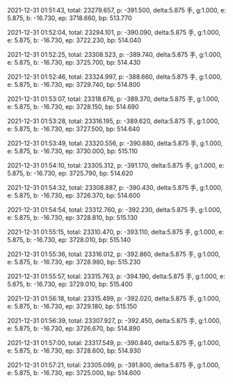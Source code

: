 2021-12-31 01:51:43, total: 23279.657, p: -391.500, delta:5.875 手, g:1.000, e: 5.875, b: -16.730, ep: 3718.660, bp: 513.770

2021-12-31 01:52:04, total: 23294.101, p: -390.090, delta:5.875 手, g:1.000, e: 5.875, b: -16.730, ep: 3722.230, bp: 514.040

2021-12-31 01:52:25, total: 23308.523, p: -389.740, delta:5.875 手, g:1.000, e: 5.875, b: -16.730, ep: 3725.700, bp: 514.430

2021-12-31 01:52:46, total: 23324.997, p: -388.660, delta:5.875 手, g:1.000, e: 5.875, b: -16.730, ep: 3729.740, bp: 514.800

2021-12-31 01:53:07, total: 23318.676, p: -389.370, delta:5.875 手, g:1.000, e: 5.875, b: -16.730, ep: 3728.150, bp: 514.690

2021-12-31 01:53:28, total: 23316.195, p: -389.620, delta:5.875 手, g:1.000, e: 5.875, b: -16.730, ep: 3727.500, bp: 514.640

2021-12-31 01:53:49, total: 23320.556, p: -390.880, delta:5.875 手, g:1.000, e: 5.875, b: -16.730, ep: 3730.000, bp: 515.110

2021-12-31 01:54:10, total: 23305.312, p: -391.170, delta:5.875 手, g:1.000, e: 5.875, b: -16.730, ep: 3725.790, bp: 514.620

2021-12-31 01:54:32, total: 23308.887, p: -390.430, delta:5.875 手, g:1.000, e: 5.875, b: -16.730, ep: 3726.370, bp: 514.600

2021-12-31 01:54:54, total: 23312.760, p: -392.230, delta:5.875 手, g:1.000, e: 5.875, b: -16.730, ep: 3728.810, bp: 515.130

2021-12-31 01:55:15, total: 23310.470, p: -393.110, delta:5.875 手, g:1.000, e: 5.875, b: -16.730, ep: 3728.010, bp: 515.140

2021-12-31 01:55:36, total: 23316.012, p: -392.860, delta:5.875 手, g:1.000, e: 5.875, b: -16.730, ep: 3728.980, bp: 515.230

2021-12-31 01:55:57, total: 23315.763, p: -394.190, delta:5.875 手, g:1.000, e: 5.875, b: -16.730, ep: 3729.010, bp: 515.400

2021-12-31 01:56:18, total: 23315.499, p: -392.020, delta:5.875 手, g:1.000, e: 5.875, b: -16.730, ep: 3729.180, bp: 515.150

2021-12-31 01:56:39, total: 23307.927, p: -392.450, delta:5.875 手, g:1.000, e: 5.875, b: -16.730, ep: 3726.670, bp: 514.890

2021-12-31 01:57:00, total: 23317.549, p: -390.840, delta:5.875 手, g:1.000, e: 5.875, b: -16.730, ep: 3728.600, bp: 514.930

2021-12-31 01:57:21, total: 23305.099, p: -391.800, delta:5.875 手, g:1.000, e: 5.875, b: -16.730, ep: 3725.000, bp: 514.600